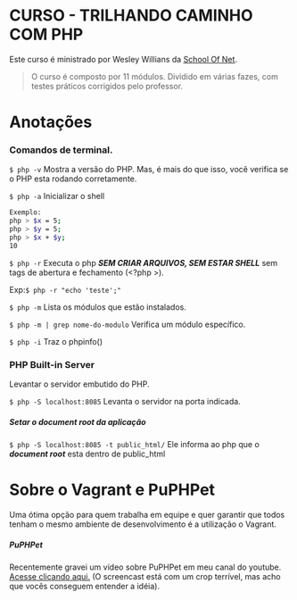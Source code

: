 # CURSO - TRILHANDO CAMINHO COM PHP

Este curso é ministrado por Wesley Willians da [School Of Net](https://www.schoolofnet.com/).

> O curso é composto por 11 módulos.
> Dividido em várias fazes, com testes práticos corrigidos pelo professor.

# Anotações
### Comandos de terminal.

`$ php -v` Mostra a versão do PHP. Mas, é mais do que isso, você verifica se o PHP esta rodando corretamente.

`$ php -a` Inicializar o shell
````sh
Exemplo: 
php > $x = 5;
php > $y = 5;
php > $x + $y;
10
````

`$ php -r` Executa o php ***SEM CRIAR ARQUIVOS, SEM ESTAR SHELL*** sem tags de abertura e fechamento (<?php >). 

Exp:`$ php -r "echo 'teste';"`

`$ php -m` Lista os módulos que estão instalados.

`$ php -m | grep nome-do-modulo` Verifica um módulo específico.

`$ php -i` Traz o phpinfo()

### PHP Built-in Server
Levantar o servidor embutido do PHP.

`$ php -S localhost:8085` Levanta o servidor na porta indicada.

##### Setar o document root da aplicação
`$ php -S localhost:8085 -t public_html/` Ele informa ao php que o ***document root*** esta dentro de public_html

# Sobre o Vagrant e PuPHPet
Uma ótima opção para quem trabalha em equipe e quer garantir que todos tenham o mesmo ambiente de desenvolvimento é a utilização o Vagrant.

##### PuPHPet
Recentemente gravei um vídeo sobre PuPHPet em meu canal do youtube. [Acesse clicando aqui.](https://www.youtube.com/watch?v=nK6NFDiOqjE) (O screencast está com um crop terrível, mas acho que vocês conseguem entender a idéia).
